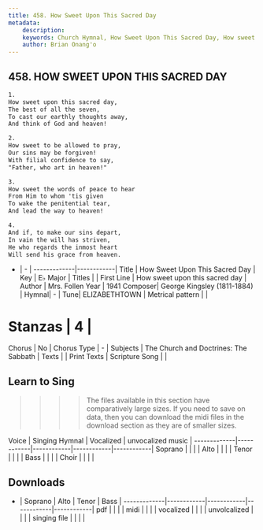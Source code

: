 ```yaml
---
title: 458. How Sweet Upon This Sacred Day
metadata:
    description: 
    keywords: Church Hymnal, How Sweet Upon This Sacred Day, How sweet upon this sacred day, 
    author: Brian Onang'o
---
```



## 458. HOW SWEET UPON THIS SACRED DAY

```txt
1.
How sweet upon this sacred day, 
The best of all the seven, 
To cast our earthly thoughts away, 
And think of God and heaven! 

2.
How sweet to be allowed to pray, 
Our sins may be forgiven! 
With filial confidence to say, 
"Father, who art in heaven!" 

3.
How sweet the words of peace to hear 
From Him to whom 'tis given 
To wake the penitential tear, 
And lead the way to heaven! 

4.
And if, to make our sins depart, 
In vain the will has striven, 
He who regards the inmost heart 
Will send his grace from heaven.
```

- |   -  |
-------------|------------|
Title | How Sweet Upon This Sacred Day |
Key | E♭ Major |
Titles |  |
First Line | How sweet upon this sacred day |
Author | Mrs. Follen
Year | 1941
Composer| George Kingsley (1811-1884) |
Hymnal|  - |
Tune| ELIZABETHTOWN |
Metrical pattern | |
# Stanzas | 4 |
Chorus | No |
Chorus Type | - |
Subjects | The Church and Doctrines: The Sabbath |
Texts |  |
Print Texts | 
Scripture Song |  |
  
## Learn to Sing

>>>> The files available in this section have comparatively large sizes. If you need to save on data, then you can download the midi files in the download section as they are of smaller sizes.

Voice |  Singing Hymnal | Vocalized | unvocalized music |
-------------|------------|------------|------------|------------|
Soprano | | | |
Alto | | | |
Tenor | | | |
Bass | | | |
Choir | | | |

## Downloads

- |  Soprano | Alto | Tenor | Bass |
-------------|------------|------------|------------|------------|
pdf | | | |
midi | | | |
vocalized | | | |
unvolcalized | | | |
singing file | | | |
  